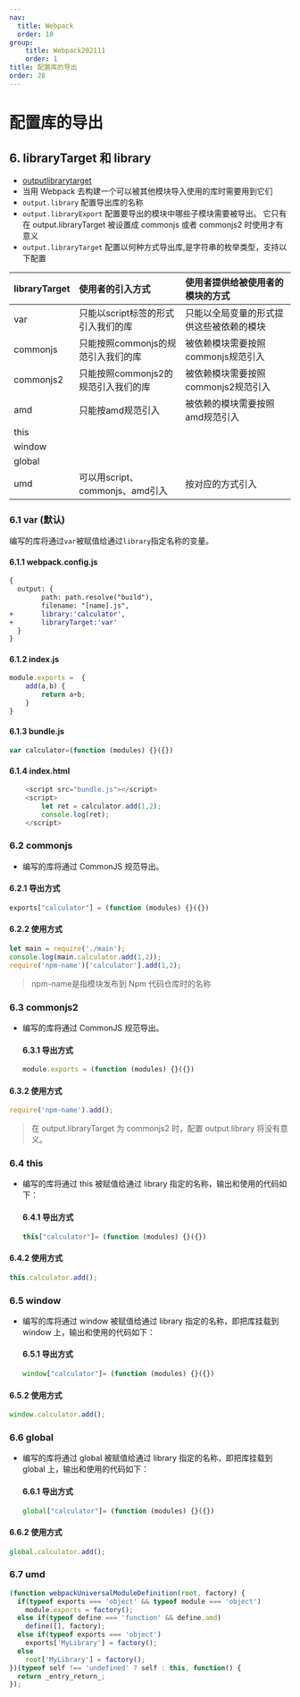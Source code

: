 ```yaml
---
nav:
  title: Webpack
  order: 10
group:
	title: Webpack202111
	order: 1
title: 配置库的导出
order: 28
---
```


# 配置库的导出

## 6. libraryTarget 和 library

- [outputlibrarytarget](https://webpack.js.org/configuration/output/#outputlibrarytarget)
- 当用 Webpack 去构建一个可以被其他模块导入使用的库时需要用到它们
- `output.library` 配置导出库的名称
- `output.libraryExport` 配置要导出的模块中哪些子模块需要被导出。 它只有在 output.libraryTarget 被设置成 commonjs 或者 commonjs2 时使用才有意义
- `output.libraryTarget` 配置以何种方式导出库,是字符串的枚举类型，支持以下配置

| libraryTarget | 使用者的引入方式                    | 使用者提供给被使用者的模块的方式         |
| :------------ | :---------------------------------- | :--------------------------------------- |
| var           | 只能以script标签的形式引入我们的库  | 只能以全局变量的形式提供这些被依赖的模块 |
| commonjs      | 只能按照commonjs的规范引入我们的库  | 被依赖模块需要按照commonjs规范引入       |
| commonjs2     | 只能按照commonjs2的规范引入我们的库 | 被依赖模块需要按照commonjs2规范引入      |
| amd           | 只能按amd规范引入                   | 被依赖的模块需要按照amd规范引入          |
| this          |                                     |                                          |
| window        |                                     |                                          |
| global        |                                     |                                          |
| umd           | 可以用script、commonjs、amd引入     | 按对应的方式引入                         |

### 6.1 var (默认)

编写的库将通过`var`被赋值给通过`library`指定名称的变量。

#### 6.1.1 webpack.config.js

```diff
{
  output: {
        path: path.resolve("build"),
        filename: "[name].js",
+       library:'calculator',
+       libraryTarget:'var'
  }
}
```

#### 6.1.2 index.js

```js
module.exports =  {
    add(a,b) {
        return a+b;
    }
}
```

#### 6.1.3 bundle.js

```js
var calculator=(function (modules) {}({})
```

#### 6.1.4 index.html

```js
    <script src="bundle.js"></script>
    <script>
        let ret = calculator.add(1,2);
        console.log(ret);
    </script>
```

### 6.2 commonjs

- 编写的库将通过 CommonJS 规范导出。

#### 6.2.1 导出方式

```js
exports["calculator"] = (function (modules) {}({})
```

#### 6.2.2 使用方式

```js
let main = require('./main');
console.log(main.calculator.add(1,2));
require('npm-name')['calculator'].add(1,2);
```

> npm-name是指模块发布到 Npm 代码仓库时的名称

### 6.3 commonjs2

- 编写的库将通过 CommonJS 规范导出。

  #### 6.3.1 导出方式

  ```js
  module.exports = (function (modules) {}({})
  ```

#### 6.3.2 使用方式

```js
require('npm-name').add();
```

> 在 output.libraryTarget 为 commonjs2 时，配置 output.library 将没有意义。

### 6.4 this

- 编写的库将通过 this 被赋值给通过 library 指定的名称，输出和使用的代码如下：

  #### 6.4.1 导出方式

  ```js
  this["calculator"]= (function (modules) {}({})
  ```

#### 6.4.2 使用方式

```js
this.calculator.add();
```

### 6.5 window

- 编写的库将通过 window 被赋值给通过 library 指定的名称，即把库挂载到 window 上，输出和使用的代码如下：

  #### 6.5.1 导出方式

  ```js
  window["calculator"]= (function (modules) {}({})
  ```

#### 6.5.2 使用方式

```js
window.calculator.add();
```

### 6.6 global

- 编写的库将通过 global 被赋值给通过 library 指定的名称，即把库挂载到 global 上，输出和使用的代码如下：

  #### 6.6.1 导出方式

  ```js
  global["calculator"]= (function (modules) {}({})
  ```

#### 6.6.2 使用方式

```js
global.calculator.add();
```

### 6.7 umd

```js
(function webpackUniversalModuleDefinition(root, factory) {
  if(typeof exports === 'object' && typeof module === 'object')
    module.exports = factory();
  else if(typeof define === 'function' && define.amd)
    define([], factory);
  else if(typeof exports === 'object')
    exports['MyLibrary'] = factory();
  else
    root['MyLibrary'] = factory();
})(typeof self !== 'undefined' ? self : this, function() {
  return _entry_return_;
});
```